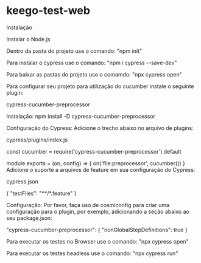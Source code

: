 # keego-test-web

Instalação

Instalar o Node.js

Dentro da pasta do projeto use o comando: "npm init"

Para instalar o cypress use o comando: "npm i cypress --save-dev"

Para baixar as pastas do projeto use o comamdo: "npx cypress open"

Para configurar seu projeto para utilização do cucumber instale o seguinte plugin:

cypress-cucumber-preprocessor

Instalação: npm install -D cypress-cucumber-preprocessor

Configuração do Cypress: Adicione o trecho abaixo no arquivo de plugins:

cypress/plugins/index.js

const cucumber = require('cypress-cucumber-preprocessor').default

module.exports = (on, config) => { on('file:preprocessor', cucumber()) } Adicione o suporte a arquivos de feature em sua configuração do Cypress:

cypress.json

{ "testFiles": "**/*.feature" }

Configuração: Por favor, faça uso de cosmiconfig para criar uma configuração para o plugin, por exemplo, adicionando a seção abaixo ao seu package.json:

"cypress-cucumber-preprocessor": { "nonGlobalStepDefinitions": true }

Para executar os testes no Browser use o comando: "npx cypress open"

Para executar os testes headless use o comando: "npx cypress run"
